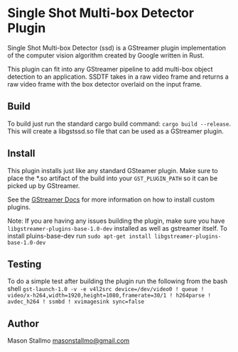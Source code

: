 # Single Shot Multi-box Detector Plugin
Single Shot Multi-box Detector (ssd) is a GStreamer plugin implementation of the computer vision algorithm created by Google written in Rust. 


This plugin can fit into any GStreamer pipeline to add multi-box object detection to an application. SSDTF takes in a raw video frame and returns a raw video frame with the box detector overlaid on the input frame.

## Build
To build just run the standard cargo build command: `cargo build --release`. This will create a libgstssd.so file that can be used as a GStreamer plugin.

## Install
This plugin installs just like any standard GSteamer plugin. Make sure to place the *.so artifact of the build into your `GST_PLUGIN_PATH` so it can be picked up by GStreamer.  

See the [GStreamer Docs](https://gstreamer.freedesktop.org/data/doc/gstreamer/head/gstreamer/html/gst-running.html) for more information on how to install custom plugins.

Note: If you are having any issues building the plugin, make sure you have `libgstreamer-plugins-base-1.0-dev` installed as well as gstreamer itself. To install pluins-base-dev run
`sudo apt-get install libgstreamer-plugins-base-1.0-dev`

## Testing
To do a simple test after building the plugin run the following from the bash shell `gst-launch-1.0 -v -e v4l2src device=/dev/video0 ! queue ! video/x-h264,width=1920,height=1080,framerate=30/1 ! h264parse ! avdec_h264 ! ssmbd ! xvimagesink sync=false`

## Author
Mason Stallmo <masonstallmo@gmail.com>
